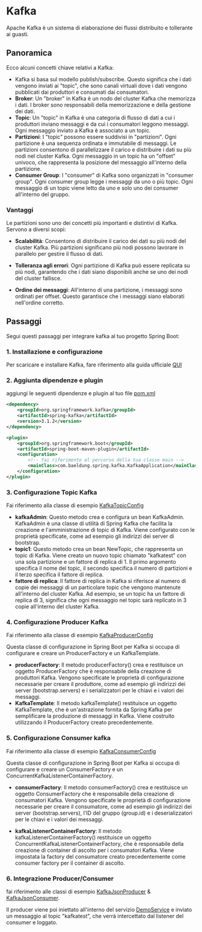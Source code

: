 # Kafka

Apache Kafka è un sistema di elaborazione dei flussi distribuito e tollerante ai guasti.

## Panoramica

Ecco alcuni concetti chiave relativi a Kafka:

- Kafka si basa sul modello publish/subscribe. Questo significa che i dati vengono inviati ai "topic", che sono canali virtuali dove i dati vengono pubblicati dai produttori e consumati dai consumatori.
- **Broker**: Un "broker" in Kafka è un nodo del cluster Kafka che memorizza i dati. I broker sono responsabili della memorizzazione e della gestione dei dati.
- **Topic**: Un "topic" in Kafka è una categoria di flusso di dati a cui i produttori inviano messaggi e da cui i consumatori leggono messaggi. Ogni messaggio inviato a Kafka è associato a un topic.
- **Partizioni**: I "topic" possono essere suddivisi in "partizioni". Ogni partizione è una sequenza ordinata e immutabile di messaggi. Le partizioni consentono di parallelizzare il carico e distribuire i dati su più nodi nel cluster Kafka. Ogni messaggio in un topic ha un "offset" univoco, che rappresenta la posizione del messaggio all'interno della partizione.
- **Consumer Group**: I "consumer" di Kafka sono organizzati in "consumer group". Ogni consumer group legge i messaggi da uno o più topic. Ogni messaggio di un topic viene letto da uno e solo uno dei consumer all'interno del gruppo.

### Vantaggi

Le partizioni sono uno dei concetti più importanti e distintivi di Kafka. Servono a diversi scopi:

- **Scalabilità**: Consentono di distribuire il carico dei dati su più nodi del cluster Kafka. Più partizioni significano più nodi possono lavorare in parallelo per gestire il flusso di dati.

- **Tolleranza agli errori**: Ogni partizione di Kafka può essere replicata su più nodi, garantendo che i dati siano disponibili anche se uno dei nodi del cluster fallisce.

- **Ordine dei messaggi**: All'interno di una partizione, i messaggi sono ordinati per offset. Questo garantisce che i messaggi siano elaborati nell'ordine corretto.

## Passaggi

Segui questi passaggi per integrare kafka al tuo progetto Spring Boot:

### 1. Installazione e configurazione

Per scaricare e installare Kafka, fare riferimento alla guida ufficiale [QUI](https://kafka.apache.org/quickstart)

### 2. Aggiunta dipendenze e plugin

aggiungi le seguenti dipendenze e plugin al tuo file [pom.xml](..%2F..%2Fpom.xml)

```xml
<dependency>
    <groupId>org.springframework.kafka</groupId>
    <artifactId>spring-kafka</artifactId>
    <version>3.1.2</version>
</dependency>
```

```xml
<plugin>
    <groupId>org.springframework.boot</groupId>
    <artifactId>spring-boot-maven-plugin</artifactId>
    <configuration>
        <!-- fai riferimento al percorso della tua classe main -->
        <mainClass>com.baeldung.spring.kafka.KafkaApplication</mainClass>
    </configuration>
</plugin>
```

### 3. Configurazione Topic Kafka

Fai riferimento alla classe di esempio [KafkaTopicConfig](..%2F..%2Fsrc%2Fmain%2Fjava%2Fit%2Fkrisopea%2Fspringcors%2Fkafka%2Fconfig%2FKafkaTopicConfig.java)

- **kafkaAdmin**: Questo metodo crea e configura un bean KafkaAdmin. KafkaAdmin è una classe di utilità di Spring Kafka che facilita la creazione e l'amministrazione di topic di Kafka. Viene configurato con le proprietà specificate, come ad esempio gli indirizzi dei server di bootstrap.
- **topic1**: Questo metodo crea un bean NewTopic, che rappresenta un topic di Kafka. Viene creato un nuovo topic chiamato "kafkatest" con una sola partizione e un fattore di replica di 1. Il primo argomento specifica il nome del topic, il secondo specifica il numero di partizioni e il terzo specifica il fattore di replica.
- **fattore di replica**: Il fattore di replica in Kafka si riferisce al numero di copie dei messaggi di un particolare topic che vengono mantenute all'interno del cluster Kafka. Ad esempio, se un topic ha un fattore di replica di 3, significa che ogni messaggio nel topic sarà replicato in 3 copie all'interno del cluster Kafka. 

### 4. Configurazione Producer Kafka

Fai riferimento alla classe di esempio [KafkaProducerConfig](..%2F..%2Fsrc%2Fmain%2Fjava%2Fit%2Fkrisopea%2Fspringcors%2Fkafka%2Fconfig%2FKafkaProducerConfig.java)

Questa classe di configurazione in Spring Boot per Kafka si occupa di configurare e creare un ProducerFactory e un KafkaTemplate.

- **producerFactory**: Il metodo producerFactory() crea e restituisce un oggetto ProducerFactory che è responsabile della creazione di produttori Kafka. Vengono specificate le proprietà di configurazione necessarie per creare il produttore, come ad esempio gli indirizzi dei server (bootstrap.servers) e i serializzatori per le chiavi e i valori dei messaggi.
- **KafkaTemplate**: Il metodo kafkaTemplate() restituisce un oggetto KafkaTemplate, che è un'astrazione fornita da Spring Kafka per semplificare la produzione di messaggi in Kafka. Viene costruito utilizzando il ProducerFactory creato precedentemente.

### 5. Configurazione Consumer kafka

Fai riferimento alla classe di esempio [KafkaConsumerConfig](..%2F..%2Fsrc%2Fmain%2Fjava%2Fit%2Fkrisopea%2Fspringcors%2Fkafka%2Fconfig%2FKafkaConsumerConfig.java)

Questa classe di configurazione in Spring Boot per Kafka si occupa di configurare e creare un ConsumerFactory e un ConcurrentKafkaListenerContainerFactory.

- **consumerFactory**: Il metodo consumerFactory() crea e restituisce un oggetto ConsumerFactory che è responsabile della creazione di consumatori Kafka. Vengono specificate le proprietà di configurazione necessarie per creare il consumatore, come ad esempio gli indirizzi dei server (bootstrap.servers), l'ID del gruppo (group.id) e i deserializzatori per le chiavi e i valori dei messaggi.

- **kafkaListenerContainerFactory**: Il metodo kafkaListenerContainerFactory() restituisce un oggetto ConcurrentKafkaListenerContainerFactory, che è responsabile della creazione di container di ascolto per i consumatori Kafka. Viene impostata la factory del consumatore creato precedentemente come consumer factory per il container di ascolto.

### 6. Integrazione Producer/Consumer

fai riferimento alle classi di esempio [KafkaJsonProducer](..%2F..%2Fsrc%2Fmain%2Fjava%2Fit%2Fkrisopea%2Fspringcors%2Fkafka%2FKafkaJsonProducer.java) & [KafkaJsonConsumer](..%2F..%2Fsrc%2Fmain%2Fjava%2Fit%2Fkrisopea%2Fspringcors%2Fkafka%2FKafkaJsonConsumer.java).

Il producer viene poi iniettato all'interno del servizio [DemoService](..%2F..%2Fsrc%2Fmain%2Fjava%2Fit%2Fkrisopea%2Fspringcors%2Fservice%2FDemoService.java) e inviato un messaggio al topic "kafkatest", che verrà intercettato dal listener del consumer e loggato.